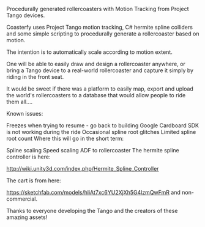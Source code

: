 Procedurally generated rollercoasters with Motion Tracking from Project Tango devices.

Coasterfy uses Project Tango motion tracking, C# hermite spline colliders and some simple scripting to procedurally generate a rollercoaster based on motion.

The intention is to automatically scale according to motion extent.

One will be able to easily draw and design a rollercoaster anywhere, or bring a Tango device to a real-world rollercoaster and capture it simply by riding in the front seat.

It would be sweet if there was a platform to easily map, export and upload the world's rollercoasters to a database that would allow people to ride them all....

Known issues:

Freezes when trying to resume - go back to building
Google Cardboard SDK is not working during the ride
Occasional spline root glitches
Limited spline root count
Where this will go in the short term:

Spline scaling
Speed scaling
ADF to rollercoaster
The hermite spline controller is here:

http://wiki.unity3d.com/index.php/Hermite_Spline_Controller

The cart is from here:

https://sketchfab.com/models/hliAt7xc6YU2XjXh5G4lzmQwFmR and non-commercial.

Thanks to everyone developing the Tango and the creators of these amazing assets!

